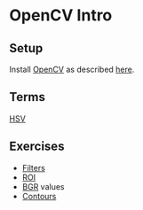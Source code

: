 # OpenCV Intro

## Setup
Install [OpenCV](http://opencv.org) as described 
[here](http://www.athenian-robotics.org/site/opencv/#installation).

## Terms
[HSV](https://docs.opencv.org/4.0.1/df/d9d/tutorial_py_colorspaces.html)

## Exercises
* [Filters](https://github.com/athenian-programming/opencv-intro/blob/master/filters.py) 
* [ROI](https://github.com/athenian-programming/opencv-intro/blob/master/roi.py)
* [BGR](https://github.com/athenian-programming/opencv-intro/blob/master/color_picker.py) values 
* [Contours](https://github.com/athenian-programming/opencv-intro/blob/master/colot_tracker.py) 
